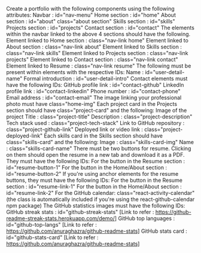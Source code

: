 Create a portfolio with the following components using the following attributes:
Navbar : id="nav-menu"
Home section : id="home"
About section : id="about" class="about section"
Skills section : id="skills"
Projects section : id="projects"
Contact section : id="contact"
The elements within the navbar linked to the above 4 sections should have the following.
Element linked to Home section : class="nav-link home"
Element linked to About section : class="nav-link about"
Element linked to Skills section : class="nav-link skills"
Element linked to Projects section : class="nav-link projects"
Element linked to Contact section : class="nav-link contact"
Element linked to Resume : class="nav-link resume"
The following must be present within elements with the respective IDs:
Name : id="user-detail-name"
Formal introduction : id="user-detail-intro"
Contact elements must have the following IDs:
GitHub profile link : id="contact-github"
LinkedIn profile link : id="contact-linkedin"
Phone number : id="contact-phone"
Email address : id="contact-email"
The image linking your professional photo must have class="home-img"
Each project card in the Projects section should have class="project-card" and the following:
Image of the project
Title : class="project-title"
Description : class="project-description"
Tech stack used : class="project-tech-stack"
Link to GitHub repository : class="project-github-link"
Deployed link or video link : class="project-deployed-link"
Each skills card in the Skills section should have class="skills-card" and the following:
Image : class="skills-card-img"
Name : class="skills-card-name"
There must be two buttons for resume. Clicking on them should open the resume in a new tab and download it as a PDF. They must have the following IDs:
For the button in the Resume section : id="resume-button-1"
For the button in the Home/About section : id="resume-button-2"
If you're using anchor elements for the resume buttons, they must have the following IDs:
For the button in the Resume section : id="resume-link-1"
For the button in the Home/About section : id="resume-link-2"
For the GitHub calendar: class="react-activity-calendar" (the class is automatically included if you're using the react-github-calendar npm package)
The GitHub statistics images must have the following IDs:
GitHub streak stats : id="github-streak-stats" [Link to refer : https://github-readme-streak-stats.herokuapp.com/demo/]
GitHub top languages : id="github-top-langs" [Link to refer : https://github.com/anuraghazra/github-readme-stats]
GitHub stats card : id="github-stats-card" [Link to refer : https://github.com/anuraghazra/github-readme-stats]